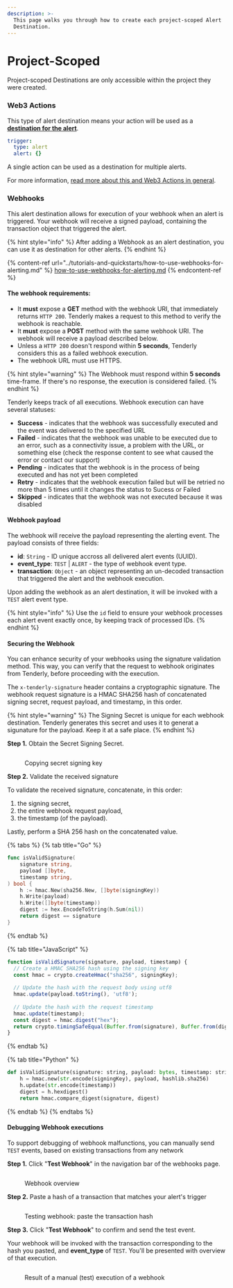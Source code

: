 ```yaml
---
description: >-
  This page walks you through how to create each project-scoped Alert
  Destination.
---
```


# Project-Scoped

Project-scoped Destinations are only accessible within the project they were created.

### **Web3 Actions**

This type of alert destination means your action will be used as a [**destination for the alert**](broken-reference).

```yaml
trigger:
  type: alert
  alert: {}
```

A single action can be used as a destination for multiple alerts.

For more information, [read more about this and Web3 Actions in general](../../web3-actions/intro-to-web3-actions.md).

### Webhooks

This alert destination allows for execution of your webhook when an alert is triggered. Your webhook will receive a signed payload, containing the transaction object that triggered the alert.&#x20;

{% hint style="info" %}
After adding a Webhook as an alert destination, you can use it as destination for other alerts.
{% endhint %}

{% content-ref url="../tutorials-and-quickstarts/how-to-use-webhooks-for-alerting.md" %}
[how-to-use-webhooks-for-alerting.md](../tutorials-and-quickstarts/how-to-use-webhooks-for-alerting.md)
{% endcontent-ref %}

#### The webhook requirements:

* It **must** expose a **GET** method with the webhook URI, that immediately returns `HTTP 200`. Tenderly makes a request to this method to verify the webhook is reachable.
* It **must** expose a **POST** method with the same webhook URI. The webhook will receive a payload described below.&#x20;
* Unless a `HTTP 200` doesn't respond within **5 seconds**, Tenderly considers this as a failed webhook execution.
* The webhook URL must use HTTPS.

{% hint style="warning" %}
The Webhook must respond within **5 seconds** time-frame. If there's no response, the execution is considered failed.&#x20;
{% endhint %}

Tenderly keeps track of all executions. Webhook execution can have several statuses:

* **Success** - indicates that the webhook was successfully executed and the event was delivered to the specified URL
* **Failed** - indicates that the webhook was unable to be executed due to an error, such as a connectivity issue, a problem with the URL, or something else (check the response content to see what caused the error or contact our support)
* **Pending** - indicates that the webhook is in the process of being executed and has not yet been completed
* **Retry** - indicates that the webhook execution failed but will be retried no more than 5 times until it changes the status to Sucess or Failed
* **Skipped** - indicates that the webhook was not executed because it was disabled

#### Webhook payload

The webhook will receive the payload representing the alerting event. The payload consists of three fields:

* **id**: `String` - ID unique accross all delivered alert events (UUID).
* **event\_type**: `TEST` | `ALERT` - the type of webhook event type.
* **transaction**: `Object` - an object representing an un-decoded transaction that triggered the alert and the webhook execution.&#x20;

Upon adding the webhook as an alert destination, it will be invoked with a `TEST` alert event type.&#x20;

{% hint style="info" %}
Use the `id` field to ensure your webhook processes each alert event exactly once, by keeping track of processed IDs.
{% endhint %}

#### Securing the Webhook

You can enhance security of your webhooks using the signature validation method. This way, you can verify that the request to webhook originates from Tenderly, before proceeding with the execution.

The  `x-tenderly-signature` header contains a cryptographic signature. The webhook request signature is a HMAC SHA256 hash of concatenated signing secret, request payload, and timestamp, in this order.

{% hint style="warning" %}
The Signing Secret is unique for each webhook destination. Tenderly generates this secret and uses it to generat a sigunature for the payload. Keep it at a safe place.
{% endhint %}

**Step 1.** Obtain the Secret Signing Secret.&#x20;

<figure><img src="../../.gitbook/assets/image (49).png" alt=""><figcaption><p>Copying secret signing key</p></figcaption></figure>

**Step 2.** Validate the received signature

To validate the received signature, concatenate, in this order:

1. the signing secret,
2. the entire webhook request payload,
3. the timestamp (of the payload).

Lastly, perform a SHA 256 hash on the concatenated value.

{% tabs %}
{% tab title="Go" %}
```go
func isValidSignature(
	signature string,
	payload []byte,
	timestamp string,
) bool {
	h := hmac.New(sha256.New, []byte(signingKey))
	h.Write(payload)
	h.Write([]byte(timestamp))
	digest := hex.EncodeToString(h.Sum(nil))
	return digest == signature
}
```
{% endtab %}

{% tab title="JavaScript" %}
```javascript
function isValidSignature(signature, payload, timestamp) {
  // Create a HMAC SHA256 hash using the signing key
  const hmac = crypto.createHmac("sha256", signingKey); 
  
  // Update the hash with the request body using utf8
  hmac.update(payload.toString(), 'utf8'); 
  
  // Update the hash with the request timestamp
  hmac.update(timestamp);
  const digest = hmac.digest("hex");
  return crypto.timingSafeEqual(Buffer.from(signature), Buffer.from(digest))
}
```
{% endtab %}

{% tab title="Python" %}
```python
def isValidSignature(signature: string, payload: bytes, timestamp: string):
    h = hmac.new(str.encode(signingKey), payload, hashlib.sha256)
    h.update(str.encode(timestamp))
    digest = h.hexdigest()
    return hmac.compare_digest(signature, digest)
```
{% endtab %}
{% endtabs %}

#### Debugging Webhook executions

To support debugging of webhook malfunctions, you can manually send `TEST` events, based on existing transactions from any network

**Step 1.** Click "**Test Webhook**" in the navigation bar of the webhooks page.

<figure><img src="../../.gitbook/assets/image (24).png" alt=""><figcaption><p>Webhook overview</p></figcaption></figure>

**Step 2.** Paste a hash of a transaction that matches your alert's trigger

<figure><img src="../../.gitbook/assets/image (55).png" alt=""><figcaption><p>Testing webhook: paste the transaction hash</p></figcaption></figure>

**Step 3.** Click "**Test Webhook**" to confirm and send the test event.

Your webhook will be invoked with the transaction corresponding to the hash you pasted, and **event\_type** of `TEST`. You'll be presented with overview of that execution.

<figure><img src="../../.gitbook/assets/image (57).png" alt=""><figcaption><p>Result of a manual (test) execution of a webhook</p></figcaption></figure>


